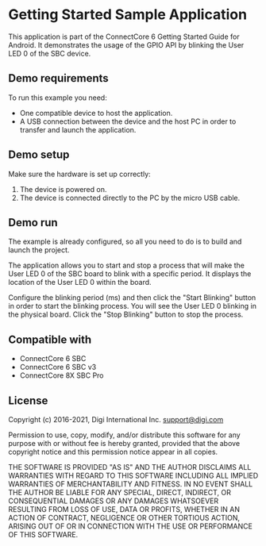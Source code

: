 Getting Started Sample Application
=======================

This application is part of the ConnectCore 6 Getting Started Guide for 
Android. It demonstrates the usage of the GPIO API by blinking the User 
LED 0 of the SBC device.

Demo requirements
-----------------

To run this example you need:

* One compatible device to host the application.
* A USB connection between the device and the host PC in order to transfer and
  launch the application.

Demo setup
----------

Make sure the hardware is set up correctly:

1. The device is powered on.
2. The device is connected directly to the PC by the micro USB cable.

Demo run
--------

The example is already configured, so all you need to do is to build and 
launch the project.

The application allows you to start and stop a process that will make the 
User LED 0 of the SBC board to blink with a specific period. It displays 
the location of the User LED 0 within the board.

Configure the blinking period (ms) and then click the "Start Blinking" button 
in order to start the blinking process. You will see the User LED 0 blinking 
in the physical board. Click the "Stop Blinking" button to stop the process.

Compatible with
---------------

* ConnectCore 6 SBC
* ConnectCore 6 SBC v3
* ConnectCore 8X SBC Pro

License
-------

Copyright (c) 2016-2021, Digi International Inc. <support@digi.com>

Permission to use, copy, modify, and/or distribute this software for any
purpose with or without fee is hereby granted, provided that the above
copyright notice and this permission notice appear in all copies.

THE SOFTWARE IS PROVIDED "AS IS" AND THE AUTHOR DISCLAIMS ALL WARRANTIES
WITH REGARD TO THIS SOFTWARE INCLUDING ALL IMPLIED WARRANTIES OF
MERCHANTABILITY AND FITNESS. IN NO EVENT SHALL THE AUTHOR BE LIABLE FOR
ANY SPECIAL, DIRECT, INDIRECT, OR CONSEQUENTIAL DAMAGES OR ANY DAMAGES
WHATSOEVER RESULTING FROM LOSS OF USE, DATA OR PROFITS, WHETHER IN AN
ACTION OF CONTRACT, NEGLIGENCE OR OTHER TORTIOUS ACTION, ARISING OUT OF
OR IN CONNECTION WITH THE USE OR PERFORMANCE OF THIS SOFTWARE.
